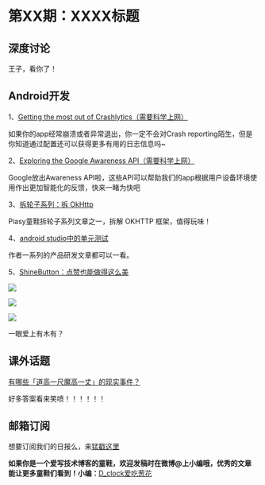 # 第XX期：XXXX标题

## 深度讨论

[]()

王子，看你了！

## Android开发

1、[Getting the most out of Crashlytics（需要科学上网）](https://medium.com/fuzz/getting-the-most-out-of-crashlytics-380afb703876#.44t2mjq7k)

如果你的app经常崩溃或者异常退出，你一定不会对Crash reporting陌生，但是你知道通过配置还可以获得更多有用的日志信息吗~

2、[Exploring the Google Awareness API（需要科学上网）](https://medium.com/exploring-android/exploring-the-new-google-awareness-api-bf45f8060bba#.jyppneei4)

Google放出Awareness API啦，这些API可以帮助我们的app根据用户设备环境使用作出更加智能化的反馈，快来一睹为快吧

3、[拆轮子系列：拆 OkHttp](http://blog.piasy.com/2016/07/11/Understand-OkHttp/)

Piasy童鞋拆轮子系列文章之一，拆解 OKHTTP 框架，值得玩味！

4、[android studio中的单元测试](http://blog.csdn.net/qq_23547831/article/details/51868451)

作者一系列的产品研发文章都可以一看。

5、[ShineButton：点赞也能做得这么美](https://github.com/ChadCSong/ShineButton)

![](https://github.com/ChadCSong/ShineButton/raw/master/demo_shine_others.gif)

![](https://github.com/ChadCSong/ShineButton/raw/master/demo_small.gif)

![](https://github.com/ChadCSong/ShineButton/raw/master/demo_shine_others.gif)

一眼爱上有木有？


## 课外话题

[有哪些「道高一尺魔高一丈」的现实事件？](https://www.zhihu.com/question/48134257)

好多答案看来笑喷！！！！！！

## 邮箱订阅

想要订阅我们的日报么，来[猛戳这里](http://list.qq.com/cgi-bin/qf_invite?id=d469993d2c888e971c0fbb2309c4d84256968386b126b967)

**如果你是一个爱写技术博客的童鞋，欢迎发稿时在微博@上小编哦，优秀的文章能让更多童鞋们看到！小编：**[D_clock爱吃葱花](http://weibo.com/2480694892/profile?rightmod=1&wvr=6&mod=personinfo&is_all=1)

